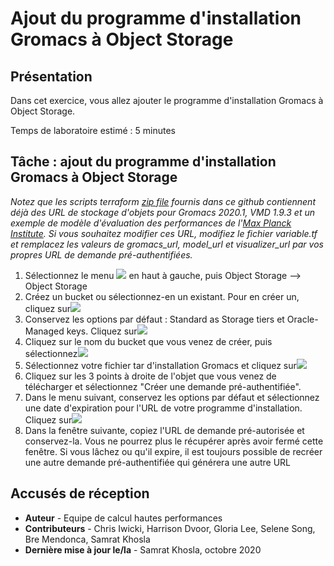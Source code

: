 # Ajout du programme d'installation Gromacs à Object Storage

## Présentation

Dans cet exercice, vous allez ajouter le programme d'installation Gromacs à Object Storage.

Temps de laboratoire estimé : 5 minutes

## Tâche : ajout du programme d'installation Gromacs à Object Storage

_Notez que les scripts terraform [zip file](https://github.com/oci-hpc/oci-hpc-runbook-gromacs/tree/master/Resources/gromacs-2020.1.zip) fournis dans ce github contiennent déjà des URL de stockage d'objets pour Gromacs 2020.1, VMD 1.9.3 et un exemple de modèle d'évaluation des performances de l'[Max Planck Institute](https://www.mpibpc.mpg.de/grubmueller/bench). Si vous souhaitez modifier ces URL, modifiez le fichier variable.tf et remplacez les valeurs de gromacs\_url, model\_url et visualizer\_url par vos propres URL de demande pré-authentifiées._

1.  Sélectionnez le menu ![](./images/menu.png) en haut à gauche, puis Object Storage --> Object Storage
2.  Créez un bucket ou sélectionnez-en un existant. Pour en créer un, cliquez sur![](./images/create_bucket.png)
3.  Conservez les options par défaut : Standard as Storage tiers et Oracle-Managed keys. Cliquez sur![](./images/create_bucket.png)
4.  Cliquez sur le nom du bucket que vous venez de créer, puis sélectionnez![](./images/upload_object.png)
5.  Sélectionnez votre fichier tar d'installation Gromacs et cliquez sur![](./images/upload_object.png)
6.  Cliquez sur les 3 points à droite de l'objet que vous venez de télécharger et sélectionnez "Créer une demande pré-authentifiée".
7.  Dans le menu suivant, conservez les options par défaut et sélectionnez une date d'expiration pour l'URL de votre programme d'installation. Cliquez sur![](./images/pre-auth.png)
8.  Dans la fenêtre suivante, copiez l'URL de demande pré-autorisée et conservez-la. Vous ne pourrez plus le récupérer après avoir fermé cette fenêtre. Si vous lâchez ou qu'il expire, il est toujours possible de recréer une autre demande pré-authentifiée qui générera une autre URL

## Accusés de réception

*   **Auteur** - Equipe de calcul hautes performances
*   **Contributeurs** - Chris Iwicki, Harrison Dvoor, Gloria Lee, Selene Song, Bre Mendonca, Samrat Khosla
*   **Dernière mise à jour le/la** - Samrat Khosla, octobre 2020